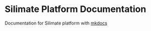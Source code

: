 # Silimate Platform Documentation
Documentation for Silimate platform with [mkdocs](https://www.mkdocs.org/)
